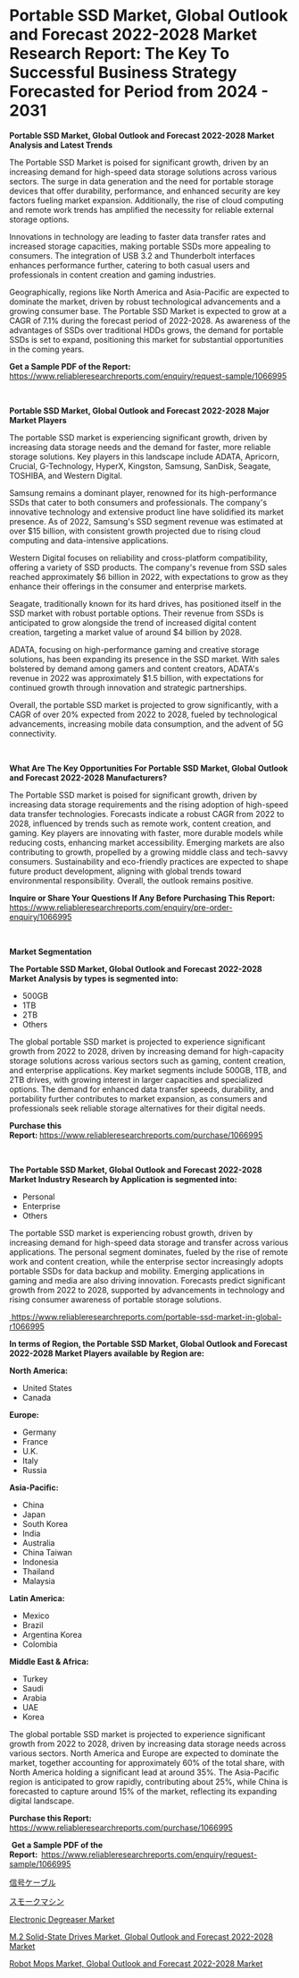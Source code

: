 <p><h1>Portable SSD Market, Global Outlook and Forecast 2022-2028 Market Research Report: The Key To Successful Business Strategy Forecasted for Period from 2024 - 2031</h1></p><p><strong>Portable SSD Market, Global Outlook and Forecast 2022-2028 Market Analysis and Latest Trends</strong></p>
<p><p>The Portable SSD Market is poised for significant growth, driven by an increasing demand for high-speed data storage solutions across various sectors. The surge in data generation and the need for portable storage devices that offer durability, performance, and enhanced security are key factors fueling market expansion. Additionally, the rise of cloud computing and remote work trends has amplified the necessity for reliable external storage options.</p><p>Innovations in technology are leading to faster data transfer rates and increased storage capacities, making portable SSDs more appealing to consumers. The integration of USB 3.2 and Thunderbolt interfaces enhances performance further, catering to both casual users and professionals in content creation and gaming industries.</p><p>Geographically, regions like North America and Asia-Pacific are expected to dominate the market, driven by robust technological advancements and a growing consumer base. The Portable SSD Market is expected to grow at a CAGR of 7.1% during the forecast period of 2022-2028. As awareness of the advantages of SSDs over traditional HDDs grows, the demand for portable SSDs is set to expand, positioning this market for substantial opportunities in the coming years.</p></p>
<p><strong>Get a Sample PDF of the Report:&nbsp;</strong> <a href="https://www.reliableresearchreports.com/enquiry/request-sample/1066995">https://www.reliableresearchreports.com/enquiry/request-sample/1066995</a></p>
<p>&nbsp;</p>
<p><strong>Portable SSD Market, Global Outlook and Forecast 2022-2028 Major Market Players</strong></p>
<p><p>The portable SSD market is experiencing significant growth, driven by increasing data storage needs and the demand for faster, more reliable storage solutions. Key players in this landscape include ADATA, Apricorn, Crucial, G-Technology, HyperX, Kingston, Samsung, SanDisk, Seagate, TOSHIBA, and Western Digital.</p><p>Samsung remains a dominant player, renowned for its high-performance SSDs that cater to both consumers and professionals. The company's innovative technology and extensive product line have solidified its market presence. As of 2022, Samsung's SSD segment revenue was estimated at over $15 billion, with consistent growth projected due to rising cloud computing and data-intensive applications.</p><p>Western Digital focuses on reliability and cross-platform compatibility, offering a variety of SSD products. The company's revenue from SSD sales reached approximately $6 billion in 2022, with expectations to grow as they enhance their offerings in the consumer and enterprise markets.</p><p>Seagate, traditionally known for its hard drives, has positioned itself in the SSD market with robust portable options. Their revenue from SSDs is anticipated to grow alongside the trend of increased digital content creation, targeting a market value of around $4 billion by 2028.</p><p>ADATA, focusing on high-performance gaming and creative storage solutions, has been expanding its presence in the SSD market. With sales bolstered by demand among gamers and content creators, ADATA's revenue in 2022 was approximately $1.5 billion, with expectations for continued growth through innovation and strategic partnerships.</p><p>Overall, the portable SSD market is projected to grow significantly, with a CAGR of over 20% expected from 2022 to 2028, fueled by technological advancements, increasing mobile data consumption, and the advent of 5G connectivity.</p></p>
<p>&nbsp;</p>
<p><strong>What Are The Key Opportunities For Portable SSD Market, Global Outlook and Forecast 2022-2028 Manufacturers?</strong></p>
<p><p>The Portable SSD market is poised for significant growth, driven by increasing data storage requirements and the rising adoption of high-speed data transfer technologies. Forecasts indicate a robust CAGR from 2022 to 2028, influenced by trends such as remote work, content creation, and gaming. Key players are innovating with faster, more durable models while reducing costs, enhancing market accessibility. Emerging markets are also contributing to growth, propelled by a growing middle class and tech-savvy consumers. Sustainability and eco-friendly practices are expected to shape future product development, aligning with global trends toward environmental responsibility. Overall, the outlook remains positive.</p></p>
<p><strong>Inquire or Share Your Questions If Any Before Purchasing This Report:</strong> <a href="https://www.reliableresearchreports.com/enquiry/pre-order-enquiry/1066995">https://www.reliableresearchreports.com/enquiry/pre-order-enquiry/1066995</a></p>
<p>&nbsp;</p>
<p><strong>Market Segmentation</strong></p>
<p><strong>The Portable SSD Market, Global Outlook and Forecast 2022-2028 Market Analysis by types is segmented into:</strong></p>
<p><ul><li>500GB</li><li>1TB</li><li>2TB</li><li>Others</li></ul></p>
<p><p>The global portable SSD market is projected to experience significant growth from 2022 to 2028, driven by increasing demand for high-capacity storage solutions across various sectors such as gaming, content creation, and enterprise applications. Key market segments include 500GB, 1TB, and 2TB drives, with growing interest in larger capacities and specialized options. The demand for enhanced data transfer speeds, durability, and portability further contributes to market expansion, as consumers and professionals seek reliable storage alternatives for their digital needs.</p></p>
<p><strong>Purchase this Report:&nbsp;</strong><a href="https://www.reliableresearchreports.com/purchase/1066995">https://www.reliableresearchreports.com/purchase/1066995</a></p>
<p>&nbsp;</p>
<p><strong>The Portable SSD Market, Global Outlook and Forecast 2022-2028 Market Industry Research by Application is segmented into:</strong></p>
<p><ul><li>Personal</li><li>Enterprise</li><li>Others</li></ul></p>
<p><p>The portable SSD market is experiencing robust growth, driven by increasing demand for high-speed data storage and transfer across various applications. The personal segment dominates, fueled by the rise of remote work and content creation, while the enterprise sector increasingly adopts portable SSDs for data backup and mobility. Emerging applications in gaming and media are also driving innovation. Forecasts predict significant growth from 2022 to 2028, supported by advancements in technology and rising consumer awareness of portable storage solutions.</p></p>
<p><a href="https://www.reliableresearchreports.com/portable-ssd-market-in-global-r1066995">&nbsp;https://www.reliableresearchreports.com/portable-ssd-market-in-global-r1066995</a></p>
<p><strong>In terms of Region, the Portable SSD Market, Global Outlook and Forecast 2022-2028 Market Players available by Region are:</strong></p>
<p>
    <p> <strong> North America: </strong>
        <ul>
            <li>United States</li>
            <li>Canada</li>
        </ul>
        </p> 
    <p> <strong> Europe: </strong>
        <ul>
            <li>Germany</li>
            <li>France</li>
            <li>U.K.</li>
            <li>Italy</li>
            <li>Russia</li>
        </ul>
        </p> 
    <p> <strong> Asia-Pacific: </strong>
        <ul>
            <li>China</li>
            <li>Japan</li>
            <li>South Korea</li>
            <li>India</li>
            <li>Australia</li>
            <li>China Taiwan</li>
            <li>Indonesia</li>
            <li>Thailand</li>
            <li>Malaysia</li>
        </ul>
        </p> 
    <p> <strong> Latin America: </strong>
        <ul>
            <li>Mexico</li>
            <li>Brazil</li>
            <li>Argentina Korea</li>
            <li>Colombia</li>
        </ul>
        </p> 
    <p> <strong> Middle East & Africa: </strong>
        <ul>
            <li>Turkey</li>
            <li>Saudi</li>
            <li>Arabia</li>
            <li>UAE</li>
            <li>Korea</li>
        </ul>
    </p>
    </p>
<p><p>The global portable SSD market is projected to experience significant growth from 2022 to 2028, driven by increasing data storage needs across various sectors. North America and Europe are expected to dominate the market, together accounting for approximately 60% of the total share, with North America holding a significant lead at around 35%. The Asia-Pacific region is anticipated to grow rapidly, contributing about 25%, while China is forecasted to capture around 15% of the market, reflecting its expanding digital landscape.</p></p>
<p><strong>Purchase this Report: </strong><a href="https://www.reliableresearchreports.com/purchase/1066995">https://www.reliableresearchreports.com/purchase/1066995</a></p>
<p>&nbsp;<strong>Get a Sample PDF of the Report:&nbsp;&nbsp;</strong><a href="https://www.reliableresearchreports.com/enquiry/request-sample/1066995">https://www.reliableresearchreports.com/enquiry/request-sample/1066995</a></p>
<p><strong></strong></p>
<p><p><a href="https://medium.com/@durgin521/signal-cables-market-%E3%81%AE%E3%82%B0%E3%83%AD%E3%83%BC%E3%83%90%E3%83%AB%E5%B8%82%E5%A0%B4%E6%A6%82%E8%A6%81%E3%81%AF-%E4%B8%96%E7%95%8C%E3%81%8A%E3%82%88%E3%81%B3%E4%B8%BB%E8%A6%81%E5%B8%82%E5%A0%B4%E3%81%AB%E3%81%8A%E3%81%91%E3%82%8B%E6%A5%AD%E7%95%8C%E3%81%AB%E5%BD%B1%E9%9F%BF%E3%82%92%E4%B8%8E%E3%81%88%E3%82%8B%E4%B8%BB%E8%A6%81%E3%81%AA%E3%83%88%E3%83%AC%E3%83%B3%E3%83%89%E3%81%AB%E3%81%A4%E3%81%84%E3%81%A6-%E7%8B%AC%E8%87%AA%E3%81%AE%E8%A6%96%E7%82%B9%E3%82%92%E6%8F%90%E4%BE%9B%E3%81%97%E3%81%BE%E3%81%99-70c33f26af66">信号ケーブル</a></p><p><a href="https://medium.com/@zionmetz1960/smoke-machine-market-%E3%81%AE%E3%82%B0%E3%83%AD%E3%83%BC%E3%83%90%E3%83%AB%E5%B8%82%E5%A0%B4%E6%A6%82%E8%A6%81%E3%81%AF-%E4%B8%96%E7%95%8C%E3%81%8A%E3%82%88%E3%81%B3%E4%B8%BB%E8%A6%81%E5%B8%82%E5%A0%B4%E3%81%AB%E3%81%8A%E3%81%91%E3%82%8B%E6%A5%AD%E7%95%8C%E3%81%AB%E5%BD%B1%E9%9F%BF%E3%82%92%E4%B8%8E%E3%81%88%E3%82%8B%E4%B8%BB%E8%A6%81%E3%81%AA%E3%83%88%E3%83%AC%E3%83%B3%E3%83%89%E3%81%AB%E3%81%A4%E3%81%84%E3%81%A6-%E7%8B%AC%E8%87%AA%E3%81%AE%E8%A6%96%E7%82%B9%E3%82%92%E6%8F%90%E4%BE%9B%E3%81%97%E3%81%BE%E3%81%99-6b6dd1c126f3">スモークマシン</a></p><p><a href="https://issuu.com/reportprime-2/docs/electronic-degreaser-market-size-20_3dea90dd1420d1">Electronic Degreaser Market</a></p><p><a href="https://github.com/santosh758595/Market-Research-Report-List-6/blob/main/m2-solid-state-drives-market-global-outlook-and-forecast-2022-2028-market.md">M.2 Solid-State Drives Market, Global Outlook and Forecast 2022-2028 Market</a></p><p><a href="https://github.com/MarlinNader2023/Market-Research-Report-List-1/blob/main/robot-mops-market-global-outlook-and-forecast-2022-2028-market.md">Robot Mops Market, Global Outlook and Forecast 2022-2028 Market</a></p></p>